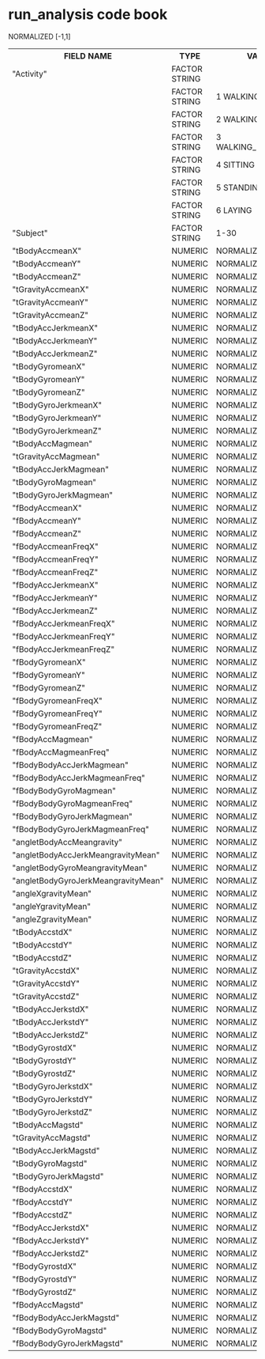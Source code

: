 <html>
<h1>
run_analysis code book
</h1>
<table border = 0><tr><th>FIELD NAME</th><th>TYPE</th>  <th>VALUES     </th></tr>                                                                        
<tr><td>"Activity"                                 </td><td>FACTOR STRING</td><td></td></tr>
<tr><td>                                           </td><td>FACTOR STRING</td><td>1 WALKING             <td></td></tr>
<tr><td>                                           </td><td>FACTOR STRING</td><td>2	WALKING_UPSTAIRS    <td></td></tr>
<tr><td>                                           </td><td>FACTOR STRING</td><td>3	WALKING_DOWNSTAIRS  <td></td></tr>
<tr><td>                                           </td><td>FACTOR STRING</td><td>4	SITTING             <td></td></tr>
<tr><td>                                           </td><td>FACTOR STRING</td><td>5	STANDING            <td></td></tr>
<tr><td>                                           </td><td>FACTOR STRING</td><td>6	LAYING              <td></td></tr>
<tr><td>"Subject"                                  </td><td>FACTOR STRING</td><td>1-30                  </td></tr>
<tr><td>"tBodyAccmeanX"                            </td><td>NUMERIC      </td><td>NORMALIZED [-1,1]</td></tr>
<tr><td>"tBodyAccmeanY"                            </td><td>NUMERIC      </td><td>NORMALIZED [-1,1] </td></tr>
<tr><td>"tBodyAccmeanZ"                            </td><td>NUMERIC      </td><td>NORMALIZED [-1,1] </td></tr>
<tr><td>"tGravityAccmeanX"                         </td><td>NUMERIC      </td><td>NORMALIZED [-1,1] </td></tr>
<tr><td>"tGravityAccmeanY"                         </td><td>NUMERIC      </td><td>NORMALIZED [-1,1] </td></tr>
<tr><td>"tGravityAccmeanZ"                         </td><td>NUMERIC      </td><td>NORMALIZED [-1,1] </td></tr>
<tr><td>"tBodyAccJerkmeanX"                        </td><td>NUMERIC      </td><td>NORMALIZED [-1,1] </td></tr>
<tr><td>"tBodyAccJerkmeanY"                        </td><td>NUMERIC      </td><td>NORMALIZED [-1,1] </td></tr>
<tr><td>"tBodyAccJerkmeanZ"                        </td><td>NUMERIC      </td><td>NORMALIZED [-1,1] </td></tr>
<tr><td>"tBodyGyromeanX"                           </td><td>NUMERIC      </td><td>NORMALIZED [-1,1] </td></tr>
<tr><td>"tBodyGyromeanY"                           </td><td>NUMERIC      </td><td>NORMALIZED [-1,1] </td></tr>
<tr><td>"tBodyGyromeanZ"                           </td><td>NUMERIC      </td><td>NORMALIZED [-1,1] </td></tr>
<tr><td>"tBodyGyroJerkmeanX"                       </td><td>NUMERIC      </td><td>NORMALIZED [-1,1] </td></tr>
<tr><td>"tBodyGyroJerkmeanY"                       </td><td>NUMERIC      </td><td>NORMALIZED [-1,1] </td></tr>
<tr><td>"tBodyGyroJerkmeanZ"                       </td><td>NUMERIC      </td><td>NORMALIZED [-1,1] </td></tr>
<tr><td>"tBodyAccMagmean"                          </td><td>NUMERIC      </td><td>NORMALIZED [-1,1] </td></tr>
<tr><td>"tGravityAccMagmean"                       </td><td>NUMERIC      </td><td>NORMALIZED [-1,1] </td></tr>
<tr><td>"tBodyAccJerkMagmean"                      </td><td>NUMERIC      </td><td>NORMALIZED [-1,1] </td></tr>
<tr><td>"tBodyGyroMagmean"                         </td><td>NUMERIC      </td><td>NORMALIZED [-1,1] </td></tr>
<tr><td>"tBodyGyroJerkMagmean"                     </td><td>NUMERIC      </td><td>NORMALIZED [-1,1] </td></tr>
<tr><td>"fBodyAccmeanX"                            </td><td>NUMERIC      </td><td>NORMALIZED [-1,1] </td></tr>
<tr><td>"fBodyAccmeanY"                            </td><td>NUMERIC      </td><td>NORMALIZED [-1,1] </td></tr>
<tr><td>"fBodyAccmeanZ"                            </td><td>NUMERIC      </td><td>NORMALIZED [-1,1] </td></tr>
<tr><td>"fBodyAccmeanFreqX"                        </td><td>NUMERIC      </td><td>NORMALIZED [-1,1] </td></tr>
<tr><td>"fBodyAccmeanFreqY"                        </td><td>NUMERIC      </td><td>NORMALIZED [-1,1] </td></tr>
<tr><td>"fBodyAccmeanFreqZ"                        </td><td>NUMERIC      </td><td>NORMALIZED [-1,1] </td></tr>
<tr><td>"fBodyAccJerkmeanX"                        </td><td>NUMERIC      </td><td>NORMALIZED [-1,1] </td></tr>
<tr><td>"fBodyAccJerkmeanY"                        </td><td>NUMERIC      </td><td>NORMALIZED [-1,1] </td></tr>
<tr><td>"fBodyAccJerkmeanZ"                        </td><td>NUMERIC      </td><td>NORMALIZED [-1,1] </td></tr>
<tr><td>"fBodyAccJerkmeanFreqX"                    </td><td>NUMERIC      </td><td>NORMALIZED [-1,1] </td></tr>
<tr><td>"fBodyAccJerkmeanFreqY"                    </td><td>NUMERIC      </td><td>NORMALIZED [-1,1] </td></tr>
<tr><td>"fBodyAccJerkmeanFreqZ"                    </td><td>NUMERIC      </td><td>NORMALIZED [-1,1] </td></tr>
<tr><td>"fBodyGyromeanX"                           </td><td>NUMERIC      </td><td>NORMALIZED [-1,1] </td></tr>
<tr><td>"fBodyGyromeanY"                           </td><td>NUMERIC      </td><td>NORMALIZED [-1,1] </td></tr>
<tr><td>"fBodyGyromeanZ"                           </td><td>NUMERIC      </td><td>NORMALIZED [-1,1] </td></tr>
<tr><td>"fBodyGyromeanFreqX"                       </td><td>NUMERIC      </td><td>NORMALIZED [-1,1] </td></tr>
<tr><td>"fBodyGyromeanFreqY"                       </td><td>NUMERIC      </td><td>NORMALIZED [-1,1] </td></tr>
<tr><td>"fBodyGyromeanFreqZ"                       </td><td>NUMERIC      </td><td>NORMALIZED [-1,1] </td></tr>
<tr><td>"fBodyAccMagmean"                          </td><td>NUMERIC      </td><td>NORMALIZED [-1,1] </td></tr>
<tr><td>"fBodyAccMagmeanFreq"                      </td><td>NUMERIC      </td><td>NORMALIZED [-1,1] </td></tr>
<tr><td>"fBodyBodyAccJerkMagmean"                  </td><td>NUMERIC      </td><td>NORMALIZED [-1,1] </td></tr>
<tr><td>"fBodyBodyAccJerkMagmeanFreq"              </td><td>NUMERIC      </td><td>NORMALIZED [-1,1] </td></tr>
<tr><td>"fBodyBodyGyroMagmean"                     </td><td>NUMERIC      </td><td>NORMALIZED [-1,1] </td></tr>
<tr><td>"fBodyBodyGyroMagmeanFreq"                 </td><td>NUMERIC      </td><td>NORMALIZED [-1,1] </td></tr>
<tr><td>"fBodyBodyGyroJerkMagmean"                 </td><td>NUMERIC      </td><td>NORMALIZED [-1,1] </td></tr>
<tr><td>"fBodyBodyGyroJerkMagmeanFreq"             </td><td>NUMERIC      </td><td>NORMALIZED [-1,1] </td></tr>
<tr><td>"angletBodyAccMeangravity"                 </td><td>NUMERIC      </td><td>NORMALIZED [-1,1] </td></tr>
<tr><td>"angletBodyAccJerkMeangravityMean"         </td><td>NUMERIC      </td><td>NORMALIZED [-1,1] </td></tr>
<tr><td>"angletBodyGyroMeangravityMean"            </td><td>NUMERIC      </td><td>NORMALIZED [-1,1] </td></tr>
<tr><td>"angletBodyGyroJerkMeangravityMean"        </td><td>NUMERIC      </td><td>NORMALIZED [-1,1] </td></tr>
<tr><td>"angleXgravityMean"                        </td><td>NUMERIC      </td><td>NORMALIZED [-1,1] </td></tr>
<tr><td>"angleYgravityMean"                        </td><td>NUMERIC      </td><td>NORMALIZED [-1,1] </td></tr>
<tr><td>"angleZgravityMean"                        </td><td>NUMERIC      </td><td>NORMALIZED [-1,1] </td></tr>
<tr><td>"tBodyAccstdX"                             </td><td>NUMERIC      </td><td>NORMALIZED [-1,1] </td></tr>
<tr><td>"tBodyAccstdY"                             </td><td>NUMERIC      </td><td>NORMALIZED [-1,1] </td></tr>
<tr><td>"tBodyAccstdZ"                             </td><td>NUMERIC      </td><td>NORMALIZED [-1,1] </td></tr>
<tr><td>"tGravityAccstdX"                          </td><td>NUMERIC      </td><td>NORMALIZED [-1,1] </td></tr>
<tr><td>"tGravityAccstdY"                          </td><td>NUMERIC      </td><td>NORMALIZED [-1,1] </td></tr>
<tr><td>"tGravityAccstdZ"                          </td><td>NUMERIC      </td><td>NORMALIZED [-1,1] </td></tr>
<tr><td>"tBodyAccJerkstdX"                         </td><td>NUMERIC      </td><td>NORMALIZED [-1,1] </td></tr>
<tr><td>"tBodyAccJerkstdY"                         </td><td>NUMERIC      </td><td>NORMALIZED [-1,1] </td></tr>
<tr><td>"tBodyAccJerkstdZ"                         </td><td>NUMERIC      </td><td>NORMALIZED [-1,1] </td></tr>
<tr><td>"tBodyGyrostdX"                            </td><td>NUMERIC      </td><td>NORMALIZED [-1,1] </td></tr>
<tr><td>"tBodyGyrostdY"                            </td><td>NUMERIC      </td><td>NORMALIZED [-1,1] </td></tr>
<tr><td>"tBodyGyrostdZ"                            </td><td>NUMERIC      </td><td>NORMALIZED [-1,1] </td></tr>
<tr><td>"tBodyGyroJerkstdX"                        </td><td>NUMERIC      </td><td>NORMALIZED [-1,1] </td></tr>
<tr><td>"tBodyGyroJerkstdY"                        </td><td>NUMERIC      </td><td>NORMALIZED [-1,1] </td></tr>
<tr><td>"tBodyGyroJerkstdZ"                        </td><td>NUMERIC      </td><td>NORMALIZED [-1,1] </td></tr>
<tr><td>"tBodyAccMagstd"                           </td><td>NUMERIC      </td><td>NORMALIZED [-1,1] </td></tr>
<tr><td>"tGravityAccMagstd"                        </td><td>NUMERIC      </td><td>NORMALIZED [-1,1] </td></tr>
<tr><td>"tBodyAccJerkMagstd"                       </td><td>NUMERIC      </td><td>NORMALIZED [-1,1] </td></tr>
<tr><td>"tBodyGyroMagstd"                          </td><td>NUMERIC      </td><td>NORMALIZED [-1,1] </td></tr>
<tr><td>"tBodyGyroJerkMagstd"                      </td><td>NUMERIC      </td><td>NORMALIZED [-1,1] </td></tr>
<tr><td>"fBodyAccstdX"                             </td><td>NUMERIC      </td><td>NORMALIZED [-1,1] </td></tr>
<tr><td>"fBodyAccstdY"                             </td><td>NUMERIC      </td><td>NORMALIZED [-1,1] </td></tr>
<tr><td>"fBodyAccstdZ"                             </td><td>NUMERIC      </td><td>NORMALIZED [-1,1] </td></tr>
<tr><td>"fBodyAccJerkstdX"                         </td><td>NUMERIC      </td><td>NORMALIZED [-1,1] </td></tr>
<tr><td>"fBodyAccJerkstdY"                         </td><td>NUMERIC      </td><td>NORMALIZED [-1,1] </td></tr>
<tr><td>"fBodyAccJerkstdZ"                         </td><td>NUMERIC      </td><td>NORMALIZED [-1,1] </td></tr>
<tr><td>"fBodyGyrostdX"                            </td><td>NUMERIC      </td><td>NORMALIZED [-1,1] </td></tr>
<tr><td>"fBodyGyrostdY"                            </td><td>NUMERIC      </td><td>NORMALIZED [-1,1] </td></tr>
<tr><td>"fBodyGyrostdZ"                            </td><td>NUMERIC      </td><td>NORMALIZED [-1,1] </td></tr>
<tr><td>"fBodyAccMagstd"                           </td><td>NUMERIC      </td><td>NORMALIZED [-1,1] </td></tr>
<tr><td>"fBodyBodyAccJerkMagstd"                   </td><td>NUMERIC      </td><td>NORMALIZED [-1,1] </td></tr>
<tr><td>"fBodyBodyGyroMagstd"                      </td><td>NUMERIC      </td><td>NORMALIZED [-1,1] </td></tr>
<tr><td>"fBodyBodyGyroJerkMagstd"                  </td><td>NUMERIC      </td><td>NORMALIZED [-1,1] </td></tr>
                                                                                  NORMALIZED [-1,1]
